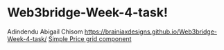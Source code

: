 # Web3bridge-Week-4-task!
Adindendu Abigail Chisom
https://brainiaxdesigns.github.io/Web3bridge-Week-4-task/
[Simple Price grid component](https://user-images.githubusercontent.com/105858878/184557995-b137f441-6f74-40fe-a77f-e9b264bda16a.png)
